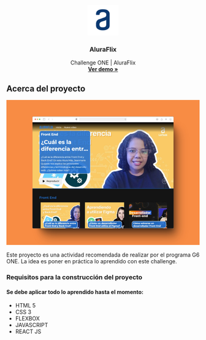 <!-- PROJECT LOGO -->
<br />
<div id="encabezado" align="center">
    <img src="./public/img/logoalura.svg" alt="Logo" width="80" height="80">

  <h3 align="center">AluraFlix</h3>

  <p align="center">
    Challenge ONE | AluraFlix
    <br />
    <a href="https://challenge-one-aluraflix.pages.dev/" target="_blank"><strong>Ver demo »</strong></a>
    <br />
  </p>
</div>

<!-- ABOUT THE PROJECT -->

## Acerca del proyecto

[![Vista desktop][product-screenshot-desktop]](https://challenge-one-aluraflix.pages.dev/)

Este proyecto es una actividad recomendada de realizar por el programa G6 ONE. La idea es poner en práctica lo aprendido con este challenge.

### Requisitos para la construcción del proyecto

#### Se debe aplicar todo lo aprendido hasta el momento:

- HTML 5
- CSS 3
- FLEXBOX
- JAVASCRIPT
- REACT JS


[CSS3]: https://img.shields.io/badge/css3-orange?logo=css3
[CSS3-url]: https://developer.mozilla.org/es/docs/Web/CSS
[product-screenshot-desktop]: ./public/img/shots_so_1.jpeg
[product-screenshot-movil]: ./public/img/shots_so_2.jpeg
[ReactJS]: https://img.shields.io/badge/-ReactJs-61DAFB?logo=react&logoColor=white&style=plastic
[React-JS]: https://es.react.dev/

